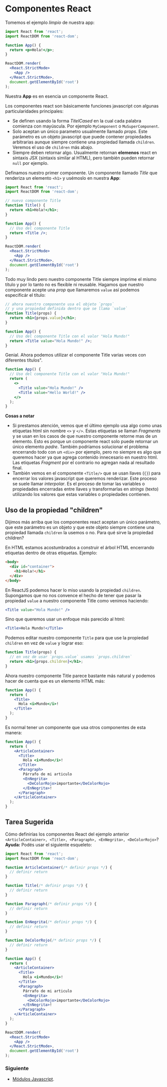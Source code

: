 # Componentes React

Tomemos el ejemplo _limpio_ de nuestra app:

```jsx
import React from 'react';
import ReactDOM from 'react-dom';

function App() {
  return <p>Hola!</p>;
}

ReactDOM.render(
  <React.StrictMode>
    <App />
  </React.StrictMode>,
  document.getElementById('root')
);
```

Nuestra **App** es en esencia un componente React.

Los componentes react son básicamente funciones javascript con algunas
particularidades principales:

- Se definen usando la forma _TitelCased_ en la cual cada palabra comienza con
  mayúscula. Por ejemplo `MyComponent` o `MuSuperComponent`.
- Solo aceptan un único parametro usualmente llamado _props_. Este parámetro es
  un objeto javascript que puede contener propiedades arbitrarias aunque siempre
  contiene una propiedad llamada `children`. Veremos el uso de `children` más
  abajo.
- Siempre deben retornar algo. Usualmente retornan **elemenos** react en
  sintaxis JSX (sintaxis similar al HTML), pero también pueden retornar `null`
  por ejemplo.

Definamos nuestro primer componente. Un componente llamado _Title_ que renderiza
un elemento `<h1>` y usémoslo en nuestra **App**:

```jsx
import React from 'react';
import ReactDOM from 'react-dom';

// nuevo componente Title
function Title() {
  return <h1>Hola!</h1>;
}

function App() {
  // Uso del componente Title
  return <Title />;
}

ReactDOM.render(
  <React.StrictMode>
    <App />
  </React.StrictMode>,
  document.getElementById('root')
);
```

Todo muy lindo pero nuestro componente Title siempre imprime el mismo título y
por lo tanto no es flexible ni reusable. Hagamos que nuestro componente acepte
una _prop_ que llamaremos `value` así podemos especificár el título:

```jsx
// ahora nuestro componente usa el objeto `props`
// y una propiedad definida dentro que se llama `value`
function Title(props) {
  return <h1>{props.value}</h1>;
}

function App() {
  // Uso del componente Title con el valor "Hola Mundo!"
  return <Title value="Hola Mundo!" />;
}
```

Genial. Ahora podemos utilizar el componente Title varias veces con diferentes
títulos".

```jsx
function App() {
  // Uso del componente Title con el valor "Hola Mundo!"
  return (
    <>
      <Title value="Hola Mundo!" />
      <Title value="Hello World!" />
    </>
  );
}
```

**Cosas a notar**

- Si prestamos atención, vemos que el último ejemplo usa algo como unas
  etiquetas html sin nombre `<>` y `</>`. Estas etiquetas se llaman _Fragments_
  y se usan en los casos de que nuestro componente retorne mas de un elemento.
  Esto es porque un componente react solo puede retornar un único elemento
  _padre_. También podríamos solucionar el problema encerrando todo con un
  `<div>` por ejemplo, pero no siempre es algo que queremos hacer ya que agrega
  contenido innecesario en nuestro html. Las etiquetas _Fragment_ por el
  contrario no agregan nada al resultado final.
- También vemos en el componente `<Title/>` que se usan llaves (`{}`) para
  encerrar los valores javascript que queremos renderizar. Este proceso se suele
  llamar _interpolar_. Es el proceso de tomar las variables o propiedades
  encerradas entre llaves y transformarlas en _strings_ (texto) utilizando los
  valores que estas variables o propiedades contienen.

## Uso de la propiedad "children"

Dijimos más arriba que los componentes react aceptan un único parámetro, que
este parámetro es un objeto y que este objeto siempre contiene una propiedad
llamada `children` la usemos o no. Para qué sirve la propiedad children?

En HTML estamos acostumbrados a construir el árbol HTML encerrando etiquetas
dentro de otras etiquetas. Ejemplo:

```html
<body>
  <div id="container">
    <h1>Hola!</h1>
  </div>
</body>
```

En ReactJS podemos hacer lo miso usando la propiedad `children`. Supongamos que
no nos convence el hecho de tener que pasar la propiedad `value` a nuestro
componente Title como venimos haciendo:

```jsx
<Title value="Hola Mundo!" />
```

Sino que queremos usar un enfoque más parecido al html:

```jsx
<Title>Hola Mundo!</Title>
```

Podemos editar nuestro componente `Title` para que use la propiedad `children`
en vez de `value` y lograr eso:

```jsx
function Title(props) {
  // en vez de usar `props.value` usamos `props.children`
  return <h1>{props.children}</h1>;
}
```

Ahora nuestro componente Title parece bastante más natural y podemos hacer de
cuenta que es un elemento HTML más:

```jsx
function App() {
  return (
    <Title>
      Hola <i>Mundo</i>!
    </Title>
  );
}
```

Es normal tener un componente que usa otros componentes de esta manera:

```jsx
function App() {
  return (
    <ArticleContainer>
      <Title>
        Hola <i>Mundo</i>!
      </Title>
      <Paragraph>
        Párrafo de mi articulo
        <EnNegrita>
          <DeColorRojo>importante</DeColorRojo>
        </EnNegrita>!
      </Paragraph>
    </ArticleContainer>
  );
}
```

## Tarea Sugerida

Cómo definirías los componentes React del ejemplo anterior
`<ArticleContainer>, <Title>, <Paragraph>, <EnNegrita>, <DeColorRojo>`?
**Ayuda:** Podés usar el siguiente esqueleto:

```jsx
import React from 'react';
import ReactDOM from 'react-dom';

function ArticleContainer(/* definir props */) {
  // definir return
}

function Title(/* definir props */) {
  // definir return
}

function Paragraph(/* definir props */) {
  // definir return
}

function EnNegrita(/* definir props */) {
  // definir return
}

function DeColorRojo(/* definir props */) {
  // definir return
}

function App() {
  return (
    <ArticleContainer>
      <Title>
        Hola <i>Mundo</i>!
      </Title>
      <Paragraph>
        Párrafo de mi articulo
        <EnNegrita>
          <DeColorRojo>importante</DeColorRojo>
        </EnNegrita>!
      </Paragraph>
    </ArticleContainer>
  );
}

ReactDOM.render(
  <React.StrictMode>
    <App />
  </React.StrictMode>,
  document.getElementById('root')
);
```

### Siguiente

- [Módulos Javascript](04-modulos-javascript.md).
